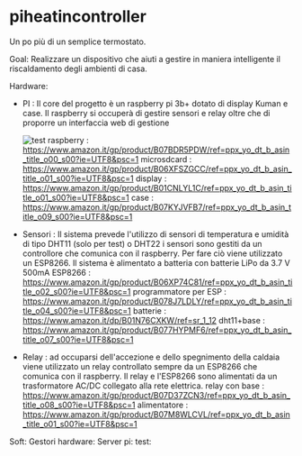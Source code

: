 # piheatincontroller

Un po più di un semplice termostato.

Goal:
  Realizzare un dispositivo che aiuti a gestire in maniera intelligente il riscaldamento degli ambienti di casa.
  
Hardware:
  - PI : Il core del progetto è un raspberry pi 3b+ dotato di display Kuman e case. Il raspberry si occuperà di gestire sensori e relay oltre che di proporre un interfaccia web di gestione
                
    ![test](https://github.com/pierp0/piheatincontroller/edit/master/IMG/770A5842-1612x1080.jpg)
    raspberry   : https://www.amazon.it/gp/product/B07BDR5PDW/ref=ppx_yo_dt_b_asin_title_o00_s00?ie=UTF8&psc=1
    microsdcard : https://www.amazon.it/gp/product/B06XFSZGCC/ref=ppx_yo_dt_b_asin_title_o01_s00?ie=UTF8&psc=1
    display     : https://www.amazon.it/gp/product/B01CNLYL1C/ref=ppx_yo_dt_b_asin_title_o01_s00?ie=UTF8&psc=1
    case        : https://www.amazon.it/gp/product/B07KYJVFB7/ref=ppx_yo_dt_b_asin_title_o09_s00?ie=UTF8&psc=1
  
  - Sensori : Il sistema prevede l'utilizzo di sensori di temperatura e umidità di tipo DHT11 (solo per test) o DHT22 i sensori sono gestiti da un controllore che comunica con il raspberry. Per fare ciò viene utilizzato un ESP8266. Il sistema è alimentato a batteria con batterie LiPo da 3.7 V 500mA
    ESP8266     : https://www.amazon.it/gp/product/B06XP74C81/ref=ppx_yo_dt_b_asin_title_o02_s00?ie=UTF8&psc=1
    programmatore per ESP : https://www.amazon.it/gp/product/B078J7LDLY/ref=ppx_yo_dt_b_asin_title_o04_s00?ie=UTF8&psc=1
    batterie    : https://www.amazon.it/dp/B01N76CXKW/ref=sr_1_12
    dht11+base  : https://www.amazon.it/gp/product/B077HYPMF6/ref=ppx_yo_dt_b_asin_title_o07_s00?ie=UTF8&psc=1
  
  - Relay : ad occuparsi dell'accezione e dello spegnimento della caldaia viene utilizzato un relay controllato sempre da un ESP8266 che comunica con il raspberry. Il relay e l'ESP8266 sono alimentati da un trasformatore AC/DC collegato alla rete elettrica.
    relay con base : https://www.amazon.it/gp/product/B07D37ZCN3/ref=ppx_yo_dt_b_asin_title_o08_s00?ie=UTF8&psc=1
    alimentatore   : https://www.amazon.it/gp/product/B07M8WLCVL/ref=ppx_yo_dt_b_asin_title_o01_s00?ie=UTF8&psc=1
    
Soft:
  Gestori hardware: 
  Server pi:
  test:

